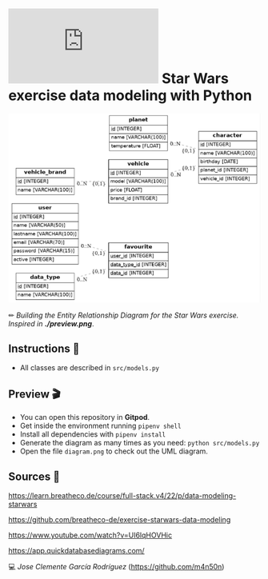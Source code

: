 # ![4Geeks Logo](http://assets.breatheco.de/apis/img/images.php?blob&random&cat=icon&tags=4geeks,16) Star Wars exercise data modeling with Python

![screenshot](https://raw.githubusercontent.com/m4n50n/starwars_exercise_data_modeling/main/screenshot_preview.png)

✏ *Building the Entity Relationship Diagram for the Star Wars exercise. Inspired in **./preview.png***.

## Instructions 📄

* All classes are described in `src/models.py`

## Preview 🎬

* You can open this repository in **Gitpod**.
* Get inside the environment running `pipenv shell`
* Install all dependencies with `pipenv install`
* Generate the diagram as many times as you need: `python src/models.py`
* Open the file `diagram.png` to check out the UML diagram.

## Sources 📌

<https://learn.breatheco.de/course/full-stack.v4/22/p/data-modeling-starwars>

<https://github.com/breatheco-de/exercise-starwars-data-modeling>

<https://www.youtube.com/watch?v=UI6lqHOVHic>

<https://app.quickdatabasediagrams.com/>

💻 _Jose Clemente García Rodríguez_ (<https://github.com/m4n50n>)
